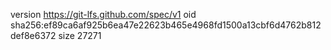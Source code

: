 version https://git-lfs.github.com/spec/v1
oid sha256:ef89ca6af925b6ea47e22623b465e4968fd1500a13cbf6d4762b812def8e6372
size 27271
